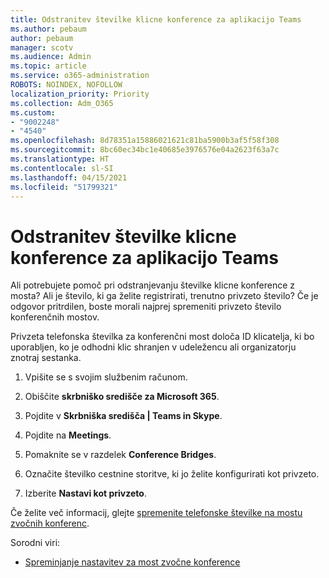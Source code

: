 ```yaml
---
title: Odstranitev številke klicne konference za aplikacijo Teams
ms.author: pebaum
author: pebaum
manager: scotv
ms.audience: Admin
ms.topic: article
ms.service: o365-administration
ROBOTS: NOINDEX, NOFOLLOW
localization_priority: Priority
ms.collection: Adm_O365
ms.custom:
- "9002248"
- "4540"
ms.openlocfilehash: 8d78351a15886021621c81ba5900b3af5f58f308
ms.sourcegitcommit: 8bc60ec34bc1e40685e3976576e04a2623f63a7c
ms.translationtype: HT
ms.contentlocale: sl-SI
ms.lasthandoff: 04/15/2021
ms.locfileid: "51799321"
---
```

# <a name="remove-teams-dial-in-conferencing-number"></a>Odstranitev številke klicne konference za aplikacijo Teams

Ali potrebujete pomoč pri odstranjevanju številke klicne konference z mosta? Ali je število, ki ga želite registrirati, trenutno privzeto število? Če je odgovor pritrdilen, boste morali najprej spremeniti privzeto število konferenčnih mostov.

Privzeta telefonska številka za konferenčni most določa ID klicatelja, ki bo uporabljen, ko je odhodni klic shranjen v udeležencu ali organizatorju znotraj sestanka.

1. Vpišite se s svojim službenim računom.

2. Obiščite **skrbniško središče za Microsoft 365**.

3. Pojdite v **Skrbniška središča | Teams in Skype**.

4. Pojdite na **Meetings**.

5. Pomaknite se v razdelek **Conference Bridges**.

6. Označite številko cestnine storitve, ki jo želite konfigurirati kot privzeto.

7. Izberite **Nastavi kot privzeto**.

Če želite več informacij, glejte [spremenite telefonske številke na mostu zvočnih konferenc](https://docs.microsoft.com/microsoftteams/change-the-phone-numbers-on-your-audio-conferencing-bridge).

Sorodni viri:

- [Spreminjanje nastavitev za most zvočne konference](https://docs.microsoft.com/microsoftteams/change-the-settings-for-an-audio-conferencing-bridge)
